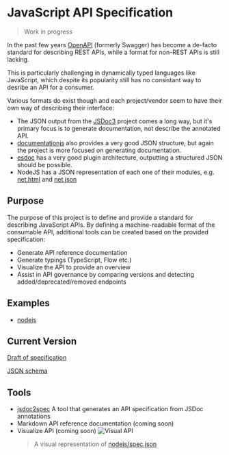 # JavaScript API Specification

> Work in progress

In the past few years [OpenAPI](https://github.com/OAI/OpenAPI-Specification) (formerly Swagger) has become a de-facto standard for describing REST APIs, while a format for non-REST APIs is still lacking.

This is particularly challenging in dynamically typed languages like JavaScript, which despite its popularity still has no consistant way to desribe an API for a consumer.

Various formats do exist though and each project/vendor seem to have their own way of describing their interface:

- The JSON output from the [JSDoc3](https://github.com/jsdoc3/jsdoc) project comes a long way, but it's primary focus is to generate documentation, not describe the annotated API.
- [documentationjs](https://github.com/documentationjs/documentation) also provides a very good JSON structure, but again the project is more focused on generating documentation.
- [esdoc](https://github.com/esdoc/esdoc) has a very good plugin architecture, outputting a structured JSON should be possible.
- NodeJS has a JSON representation of each one of their modules, e.g. [net.html](https://nodejs.org/api/net.html) and [net.json](https://nodejs.org/api/net.json)

## Purpose

The purpose of this project is to define and provide a standard for describing JavaScript APIs. By defining a machine-readable format of the consumable API, additional tools can be created based on the provided specification:

- Generate API reference documentation
- Generate typings (TypeScript, Flow etc.)
- Visualize the API to provide an overview
- Assist in API governance by comparing versions and detecting added/deprecated/removed endpoints

## Examples

- [nodejs](./examples/nodejs)

## Current Version

[Draft of specification](./packages/js-api-spec/specifications/draft.md)

[JSON schema](./packages/js-api-spec/schemas/shema.json)

## Tools

- [jsdoc2spec](https://github.com/miralemd/jsdoc2spec) A tool that generates an API specification from JSDoc annotations
- Markdown API reference documentation (coming soon)
- Visualize API (coming soon)
    ![Visual API](./assets/visual.png)
    > A visual representation of [nodejs/spec.json](./examples/nodejs/spec.json)
